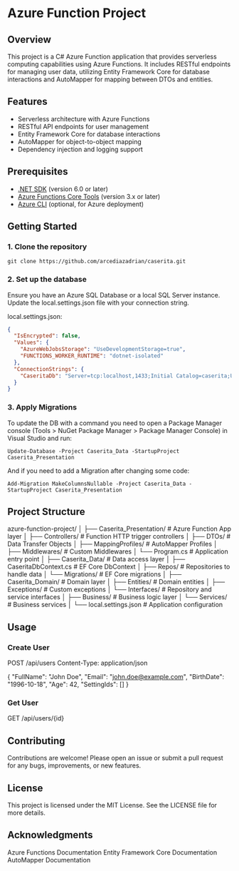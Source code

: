 # Azure Function Project

## Overview

This project is a C# Azure Function application that provides serverless computing capabilities using Azure Functions. It includes RESTful endpoints for managing user data, utilizing Entity Framework Core for database interactions and AutoMapper for mapping between DTOs and entities.

## Features

- Serverless architecture with Azure Functions
- RESTful API endpoints for user management
- Entity Framework Core for database interactions
- AutoMapper for object-to-object mapping
- Dependency injection and logging support

## Prerequisites

- [.NET SDK](https://dotnet.microsoft.com/download) (version 6.0 or later)
- [Azure Functions Core Tools](https://docs.microsoft.com/azure/azure-functions/functions-run-local) (version 3.x or later)
- [Azure CLI](https://docs.microsoft.com/cli/azure/install-azure-cli) (optional, for Azure deployment)

## Getting Started

### 1. Clone the repository

```console
git clone https://github.com/arcediazadrian/caserita.git
```

### 2. Set up the database

Ensure you have an Azure SQL Database or a local SQL Server instance. Update the local.settings.json file with your connection string.

local.settings.json:

```json
{
  "IsEncrypted": false,
  "Values": {
    "AzureWebJobsStorage": "UseDevelopmentStorage=true",
    "FUNCTIONS_WORKER_RUNTIME": "dotnet-isolated"
  },
  "ConnectionStrings": {
    "CaseritaDb": "Server=tcp:localhost,1433;Initial Catalog=caserita;User Id=sa;Password=caseritaDB!23;Persist Security Info=False;Encrypt=False;TrustServerCertificate=True;Connection Timeout=30;"
  }
}
```

### 3. Apply Migrations

To update the DB with a command you need to open a Package Manager console (Tools > NuGet Package Manager > Package Manager Console) in Visual Studio and run:

```PM console
Update-Database -Project Caserita_Data -StartupProject Caserita_Presentation
```

And if you need to add a Migration after changing some code:

```PM console
Add-Migration MakeColumnsNullable -Project Caserita_Data -StartupProject Caserita_Presentation

```

## Project Structure

azure-function-project/
│
├── Caserita_Presentation/          # Azure Function App layer
│   ├── Controllers/                # Function HTTP trigger controllers
│   ├── DTOs/                       # Data Transfer Objects
│   ├── MappingProfiles/            # AutoMapper Profiles
│   ├── Middlewares/            # Custom Middlewares
│   └── Program.cs                  # Application entry point
│
├── Caserita_Data/                  # Data access layer
│   ├── CaseritaDbContext.cs        # EF Core DbContext
│   ├── Repos/                      # Repositories to handle data
│   └── Migrations/                 # EF Core migrations
│
├── Caserita_Domain/                # Domain layer
│   ├── Entities/                   # Domain entities
│   ├── Exceptions/                 # Custom exceptions
│   └── Interfaces/                 # Repository and service interfaces
│
├── Business/                       # Business logic layer
│   └── Services/                   # Business services
│
└── local.settings.json                # Application configuration

## Usage

### Create User

POST /api/users
Content-Type: application/json

{
  "FullName": "John Doe",
  "Email": "john.doe@example.com",
  "BirthDate": "1996-10-18",
  "Age": 42,
  "SettingIds": []
}

### Get User

GET /api/users/{id}

## Contributing

Contributions are welcome! Please open an issue or submit a pull request for any bugs, improvements, or new features.

## License

This project is licensed under the MIT License. See the LICENSE file for more details.

## Acknowledgments

Azure Functions Documentation
Entity Framework Core Documentation
AutoMapper Documentation
